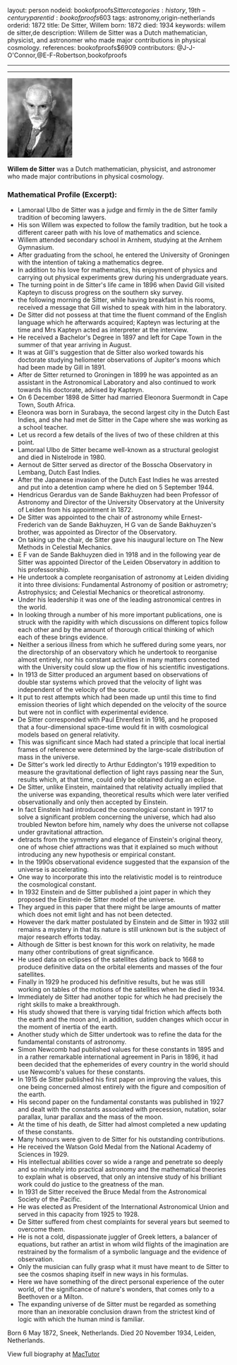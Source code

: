 layout: person
nodeid: bookofproofs$Sitter
categories: history,19th-century
parentid: bookofproofs$603
tags: astronomy,origin-netherlands
orderid: 1872
title: De Sitter, Willem
born: 1872
died: 1934
keywords: willem de sitter,de
description: Willem de Sitter was a Dutch mathematician, physicist, and astronomer who made major contributions in physical cosmology.
references: bookofproofs$6909
contributors: @J-J-O'Connor,@E-F-Robertson,bookofproofs

---



---

![Sitter.jpg](https://github.com/bookofproofs/bookofproofs.github.io/blob/main/_sources/_assets/images/portraits/Sitter.jpg?raw=true)

**Willem de Sitter** was a Dutch mathematician, physicist, and astronomer who made major contributions in physical cosmology.

### Mathematical Profile (Excerpt):
* Lamoraal Ulbo de Sitter was a judge and firmly in the de Sitter family tradition of becoming lawyers.
* His son Willem was expected to follow the family tradition, but he took a different career path with his love of mathematics and science.
* Willem attended secondary school in Arnhem, studying at the Arnhem Gymnasium.
* After graduating from the school, he entered the University of Groningen with the intention of taking a mathematics degree.
* In addition to his love for mathematics, his enjoyment of physics and carrying out physical experiments grew during his undergraduate years.
* The turning point in de Sitter's life came in 1896 when David Gill visited Kapteyn to discuss progress on the southern sky survey.
* the following morning de Sitter, while having breakfast in his rooms, received a message that Gill wished to speak with him in the laboratory.
* De Sitter did not possess at that time the fluent command of the English language which he afterwards acquired; Kapteyn was lecturing at the time and Mrs Kapteyn acted as interpreter at the interview.
* He received a Bachelor's Degree in 1897 and left for Cape Town in the summer of that year arriving in August.
* It was at Gill's suggestion that de Sitter also worked towards his doctorate studying heliometer observations of Jupiter's moons which had been made by Gill in 1891.
* After de Sitter returned to Groningen in 1899 he was appointed as an assistant in the Astronomical Laboratory and also continued to work towards his doctorate, advised by Kapteyn.
* On 6 December 1898 de Sitter had married Eleonora Suermondt in Cape Town, South Africa.
* Eleonora was born in Surabaya, the second largest city in the Dutch East Indies, and she had met de Sitter in the Cape where she was working as a school teacher.
* Let us record a few details of the lives of two of these children at this point.
* Lamoraal Ulbo de Sitter became well-known as a structural geologist and died in Nistelrode in 1980.
* Aernout de Sitter served as director of the Bosscha Observatory in Lembang, Dutch East Indies.
* After the Japanese invasion of the Dutch East Indies he was arrested and put into a detention camp where he died on 5 September 1944.
* Hendricus Gerardus van de Sande Bakhuyzen had been Professor of Astronomy and Director of the University Observatory at the University of Leiden from his appointment in 1872.
* De Sitter was appointed to the chair of astronomy while Ernest-Frederich van de Sande Bakhuyzen, H G van de Sande Bakhuyzen's brother, was appointed as Director of the Observatory.
* On taking up the chair, de Sitter gave his inaugural lecture on The New Methods in Celestial Mechanics.
* E F van de Sande Bakhuyzen died in 1918 and in the following year de Sitter was appointed Director of the Leiden Observatory in addition to his professorship.
* He undertook a complete reorganisation of astronomy at Leiden dividing it into three divisions: Fundamental Astronomy of position or astrometry; Astrophysics; and Celestial Mechanics or theoretical astronomy.
* Under his leadership it was one of the leading astronomical centres in the world.
* In looking through a number of his more important publications, one is struck with the rapidity with which discussions on different topics follow each other and by the amount of thorough critical thinking of which each of these brings evidence.
* Neither a serious illness from which he suffered during some years, nor the directorship of an observatory which he undertook to reorganise almost entirely, nor his constant activities in many matters connected with the University could slow up the flow of his scientific investigations.
* In 1913 de Sitter produced an argument based on observations of double star systems which proved that the velocity of light was independent of the velocity of the source.
* It put to rest attempts which had been made up until this time to find emission theories of light which depended on the velocity of the source but were not in conflict with experimental evidence.
* De Sitter corresponded with Paul Ehrenfest in 1916, and he proposed that a four-dimensional space-time would fit in with cosmological models based on general relativity.
* This was significant since Mach had stated a principle that local inertial frames of reference were determined by the large-scale distribution of mass in the universe.
* De Sitter's work led directly to Arthur Eddington's 1919 expedition to measure the gravitational deflection of light rays passing near the Sun, results which, at that time, could only be obtained during an eclipse.
* De Sitter, unlike Einstein, maintained that relativity actually implied that the universe was expanding, theoretical results which were later verified observationally and only then accepted by Einstein.
* In fact Einstein had introduced the cosmological constant in 1917 to solve a significant problem concerning the universe, which had also troubled Newton before him, namely why does the universe not collapse under gravitational attraction.
* detracts from the symmetry and elegance of Einstein's original theory, one of whose chief attractions was that it explained so much without introducing any new hypothesis or empirical constant.
* In the 1990s observational evidence suggested that the expansion of the universe is accelerating.
* One way to incorporate this into the relativistic model is to reintroduce the cosmological constant.
* In 1932 Einstein and de Sitter published a joint paper in which they proposed the Einstein-de Sitter model of the universe.
* They argued in this paper that there might be large amounts of matter which does not emit light and has not been detected.
* However the dark matter postulated by Einstein and de Sitter in 1932 still remains a mystery in that its nature is still unknown but is the subject of major research efforts today.
* Although de Sitter is best known for this work on relativity, he made many other contributions of great significance.
* He used data on eclipses of the satellites dating back to 1668 to produce definitive data on the orbital elements and masses of the four satellites.
* Finally in 1929 he produced his definitive results, but he was still working on tables of the motions of the satellites when he died in 1934.
* Immediately de Sitter had another topic for which he had precisely the right skills to make a breakthrough.
* His study showed that there is varying tidal friction which affects both the earth and the moon and, in addition, sudden changes which occur in the moment of inertia of the earth.
* Another study which de Sitter undertook was to refine the data for the fundamental constants of astronomy.
* Simon Newcomb had published values for these constants in 1895 and in a rather remarkable international agreement in Paris in 1896, it had been decided that the ephemerides of every country in the world should use Newcomb's values for these constants.
* In 1915 de Sitter published his first paper on improving the values, this one being concerned almost entirely with the figure and composition of the earth.
* His second paper on the fundamental constants was published in 1927 and dealt with the constants associated with precession, nutation, solar parallax, lunar parallax and the mass of the moon.
* At the time of his death, de Sitter had almost completed a new updating of these constants.
* Many honours were given to de Sitter for his outstanding contributions.
* He received the Watson Gold Medal from the National Academy of Sciences in 1929.
* His intellectual abilities cover so wide a range and penetrate so deeply and so minutely into practical astronomy and the mathematical theories to explain what is observed, that only an intensive study of his brilliant work could do justice to the greatness of the man.
* In 1931 de Sitter received the Bruce Medal from the Astronomical Society of the Pacific.
* He was elected as President of the International Astronomical Union and served in this capacity from 1925 to 1928.
* De Sitter suffered from chest complaints for several years but seemed to overcome them.
* He is not a cold, dispassionate juggler of Greek letters, a balancer of equations, but rather an artist in whom wild flights of the imagination are restrained by the formalism of a symbolic language and the evidence of observation.
* Only the musician can fully grasp what it must have meant to de Sitter to see the cosmos shaping itself in new ways in his formulas.
* Here we have something of the direct personal experience of the outer world, of the significance of nature's wonders, that comes only to a Beethoven or a Milton.
* The expanding universe of de Sitter must be regarded as something more than an inexorable conclusion drawn from the strictest kind of logic with which the human mind is familiar.

Born 6 May 1872, Sneek, Netherlands. Died 20 November 1934, Leiden, Netherlands.

View full biography at [MacTutor](https://mathshistory.st-andrews.ac.uk/Biographies/Sitter/)
